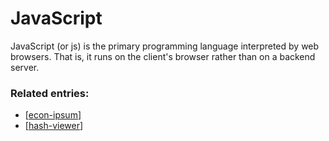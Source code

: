 # JavaScript

JavaScript (or js) is the primary programming language interpreted by web browsers. That is, it runs on the client's browser rather than on a backend server.

### Related entries:
- [[econ-ipsum]]
- [[hash-viewer]]

[//begin]: # "Autogenerated link references for markdown compatibility"
[econ-ipsum]: ../projects/econ-ipsum.md "Econ Ipsum"
[hash-viewer]: ../projects/hash-viewer.md "Hash Viewer"
[//end]: # "Autogenerated link references"